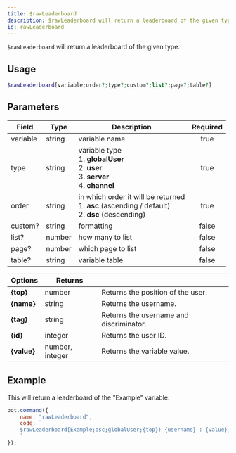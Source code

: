 ```yaml
---
title: $rawLeaderboard
description: $rawLeaderboard will return a leaderboard of the given type.
id: rawLeaderboard
---
```


`$rawLeaderboard` will return a leaderboard of the given type.

## Usage

```php
$rawLeaderboard[variable;order?;type?;custom?;list?;page?;table?]
```

## Parameters

| Field    | Type   | Description                                                                                               | Required |
|----------|--------|-----------------------------------------------------------------------------------------------------------|:--------:|
| variable | string | variable name                                                                                             |   true   |
| type     | string | variable type <br /> 1. **globalUser** <br /> 2. **user** <br /> 3. **server** <br /> 4. **channel**      |   true   |
| order    | string | in which order it will be returned <br /> 1. **asc** (ascending / default) <br /> 2. **dsc** (descending) |   true   |
| custom?  | string | formatting                                                                                                |  false   |
| list?    | number | how many to list                                                                                          |  false   |
| page?    | number | which page to list                                                                                        |  false   |
| table?   | string | variable table                                                                                            |  false   |

| Options     | Returns         |                                         |
|-------------|-----------------|-----------------------------------------|
| **{top}**   | number          | Returns the position of the user.       |
| **{name}**  | string          | Returns the username.                   |
| **{tag}**   | string          | Returns the username and discriminator. |
| **{id}**    | integer         | Returns the user ID.                    |
| **{value}** | number, integer | Returns the variable value.             |

## Example

This will return a leaderboard of the "Example" variable:

```javascript
bot.command({
    name: "rawLeaderboard",
    code: `
    $rawLeaderboard[Example;asc;globalUser;{top}) {username} : {value};10;1;main]
    `
});
```